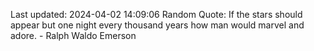 Last updated: 2024-04-02 14:09:06
Random Quote: If the stars should appear but one night every thousand years how man would marvel and adore. - Ralph Waldo Emerson